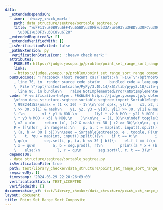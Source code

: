 ```yaml
---
data:
  _extendedDependsOn:
  - icon: ':heavy_check_mark:'
    path: data_structure/segtree/sortable_segtree.py
    title: "\uFF11\u70B9\u66F4\u65B0\u30FB\u533A\u9593\u30BD\u30FC\u30C8\u30BB\u30B0\
      \u30E1\u30F3\u30C8\u6728"
  _extendedRequiredBy: []
  _extendedVerifiedWith: []
  _isVerificationFailed: false
  _pathExtension: py
  _verificationStatusIcon: ':heavy_check_mark:'
  attributes:
    PROBLEM: https://judge.yosupo.jp/problem/point_set_range_sort_range_composite
    links:
    - https://judge.yosupo.jp/problem/point_set_range_sort_range_composite
  bundledCode: "Traceback (most recent call last):\n  File \"/opt/hostedtoolcache/PyPy/3.10.14/x64/lib/pypy3.10/site-packages/onlinejudge_verify/documentation/build.py\"\
    , line 76, in _render_source_code_stat\n    bundled_code = language.bundle(\n\
    \  File \"/opt/hostedtoolcache/PyPy/3.10.14/x64/lib/pypy3.10/site-packages/onlinejudge_verify/languages/python.py\"\
    , line 96, in bundle\n    raise NotImplementedError\nNotImplementedError\n"
  code: "# verification-helper: PROBLEM https://judge.yosupo.jp/problem/point_set_range_sort_range_composite\n\
    \nfrom data_structure.segtree.sortable_segtree import SortableSegtree\n\nMOD =\
    \ 998244353\nmask = (1 << 30) - 1\n\n\ndef op(x, y):\n    x1, x2, x3 = x[0], x[1]\
    \ >> 30, x[1] & mask\n    y1, y2, y3 = y[0], y[1] >> 30, y[1] & mask\n    return\
    \ (\n        x1 * y1 % MOD,\n        ((y1 * x2 % MOD + y2) % MOD) << 30 | (x1\
    \ * y3 % MOD + x3) % MOD,\n    )\n\n\ne_ = (1, 0)\n\n\ndef toggle(x):\n    x1,\
    \ x2 = x\n    return (x1, (x2 & mask) << 30 | x2 >> 30)\n\n\nn, q = map(int, input().split())\n\
    P = []\nfor _ in range(n):\n    p, a, b = map(int, input().split())\n    P.append((p,\
    \ (a, b << 30 | b)))\n\nseg = SortableSegtree(op, e_, toggle, P)\nfor _ in range(q):\n\
    \    t, *qu = map(int, input().split())\n    if t == 0:\n        i, p, a, b =\
    \ qu\n        seg.set(i, p, (a, b << 30 | b))\n    elif t == 1:\n        l, r,\
    \ x = qu\n        a, b = seg.prod(l, r)\n        print((a * x + (b >> 30)) % MOD)\n\
    \    else:\n        l, r = qu\n        seg.sort(l, r, t == 3)\n"
  dependsOn:
  - data_structure/segtree/sortable_segtree.py
  isVerificationFile: true
  path: test/library_checker/data_structure/point_set_range_sort_range_composite.test.py
  requiredBy: []
  timestamp: '2024-08-29 22:20:26+09:00'
  verificationStatus: TEST_ACCEPTED
  verifiedWith: []
documentation_of: test/library_checker/data_structure/point_set_range_sort_range_composite.test.py
layout: document
title: Point Set Range Sort Composite
---
```

